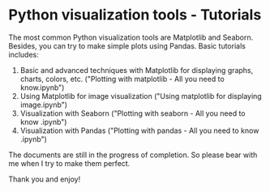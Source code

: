 # Python visualization tools - Tutorials

The most common Python visualization tools are Matplotlib and Seaborn. Besides, you can try to make simple plots using Pandas.
Basic tutorials includes:
1. Basic and advanced techniques with Matplotlib for displaying graphs, charts, colors, etc. ("Plotting with matplotlib - All you need to know.ipynb")
2. Using Matplotlib for image visualization ("Using matplotlib for displaying image.ipynb")
3. Visualization with Seaborn ("Plotting with seaborn  - All you need to know .ipynb")
4. Visualization with Pandas ("Plotting with pandas - All you need to know .ipynb") 

The documents are still in the progress of completion. So please bear with me when I try to make them perfect.

Thank you and enjoy!
